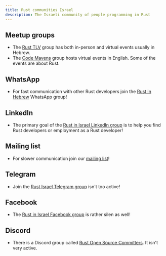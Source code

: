 ```yaml
---
title: Rust communities Israel
description: The Israeli community of people programming in Rust
---
```


## Meetup groups

* The [Rust TLV](https://www.meetup.com/rust-tlv/) group has both in-person and virtual events usually in Hebrew.
* The [Code Mavens](https://www.meetup.com/code-mavens/) group hosts virtual events in English. Some of the events are about Rust.

## WhatsApp

* For fast communication with other Rust developers join the [Rust in Hebrew](https://chat.whatsapp.com/GSDu36xgHTTKFlwsoO2CI5) WhatsApp group!

## LinkedIn

* The primary goal of the [Rust in Israel LinkedIn group](https://www.linkedin.com/groups/12915149/) is to help you find Rust developers or employment as a Rust developer!

## Mailing list

* For slower communication join our [mailing list](/mailing-list)!

## Telegram

* Join the [Rust Israel Telegram group](https://t.me/rustlang_il) isn't too active!

## Facebook

* The [Rust in Israel Facebook group](https://www.facebook.com/groups/israelrust/) is rather silen as well!

## Discord

* There is a Discord group called [Rust Open Source Committers](https://discord.com/channels/1027509789774839818/1027509790928273470). It isn't very active.

<!--

## Group sizes

Number of members on date:

| group        | 2025.05.24 |
| -----------  | ---------- |
| Rust-TLV     | 1,304 |
| Code-Mavens  | 3,822 |
| WhatsApp     |   122 |
| LinkedIn     |   158 |
| Mailing list |    38 |
| Telegram     |   157 |
| Facebook     |   315 |
| Discord      |    21 |

-->
